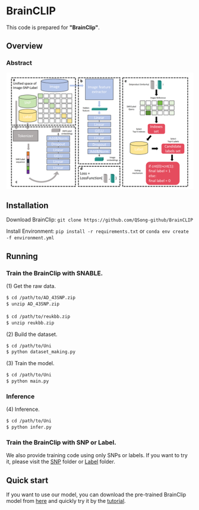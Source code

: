 # BrainCLIP

This code is prepared for **"BrainClip"**.

## Overview

### Abstract


![The flowchart.](./model.png)

## Installation
Download BrainClip:
```git clone https://github.com/QSong-github/BrainCLIP```

Install Environment:
```pip install -r requirements.txt``` or ```conda env create -f environment.yml```


## Running

### Train the BrainClip with SNABLE.

   
   (1) Get the raw data.
   ```bash
   $ cd /path/to/AD_43SNP.zip
   $ unzip AD_43SNP.zip

   $ cd /path/to/reukbb.zip
   $ unzip reukbb.zip
   ```
   
   (2) Build the dataset.
   ```bash
   $ cd /path/to/Uni
   $ python dataset_making.py
   ```
   (3) Train the model.
   ```bash
   $ cd /path/to/Uni
   $ python main.py
   ```
   
### Inference   

   (4) Inference.
   ```bash
   $ cd /path/to/Uni
   $ python infer.py
   ```

### Train the BrainClip with SNP or Label.

We also provide training code using only SNPs or labels. If you want to try it, please visit the [SNP](https://github.com/QSong-github/BrainCLIP/tree/main/SNP) folder or [Label](https://github.com/QSong-github/BrainCLIP/tree/main/Label) folder.


## Quick start

If you want to use our model, you can download the pre-trained BrainClip model from [here](https://github.com/QSong-github/BrainCLIP/tree/main/save) and quickly try it by the [tutorial](https://github.com/QSong-github/BrainCLIP/blob/main/tutorial.ipynb).

   
